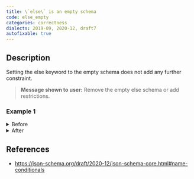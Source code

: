 ```yaml
---
title: \`else\` is an empty schema
code: else_empty
categories: correctness
dialects: 2019-09, 2020-12, draft7
autofixable: true
---
```


## Description
Setting the else keyword to the empty schema does not add any further constraint.

> **Message shown to user:**
> Remove the empty else schema or add restrictions.

### Example 1
<details><summary>Before</summary>

```json
{
  "if": {
    "properties": {
      "flag": {
        "const": true
      }
    }
  },
  "else": {}
}
```
</details>

<details><summary>After</summary>

```json
{
  "if": {
    "properties": {
      "flag": {
        "const": true
      }
    }
  }
}
```
</details>

## References
* <https://json-schema.org/draft/2020-12/json-schema-core.html#name-conditionals>
